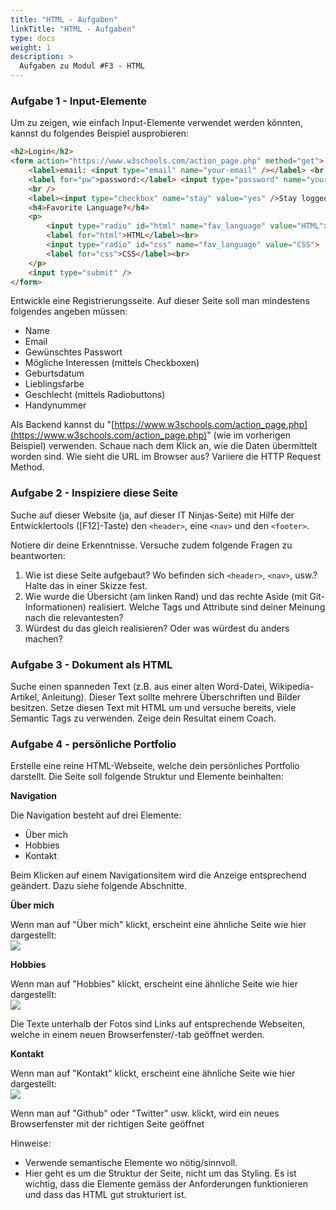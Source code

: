 ```yaml
---
title: "HTML - Aufgaben"
linkTitle: "HTML - Aufgaben"
type: docs
weight: 1
description: >
  Aufgaben zu Modul #F3 - HTML
---
```


### Aufgabe 1 - Input-Elemente
Um zu zeigen, wie einfach Input-Elemente verwendet werden könnten, kannst du folgendes Beispiel ausprobieren:

```html
<h2>Login</h2>
<form action="https://www.w3schools.com/action_page.php" method="get">
    <label>email: <input type="email" name="your-email" /></label> <br />
    <label for="pw">password:</label> <input type="password" name="your-password" id="pw" />
    <br />
    <label><input type="checkbox" name="stay" value="yes" />Stay logged in.</label>
    <h4>Favorite Language?</h4>
    <p>
        <input type="radio" id="html" name="fav_language" value="HTML">
        <label for="html">HTML</label><br>
        <input type="radio" id="css" name="fav_language" value="CSS">
        <label for="css">CSS</label><br>
    </p>
    <input type="submit" />
</form>

```

Entwickle eine Registrierungsseite. Auf dieser Seite soll man mindestens folgendes angeben müssen:
* Name
* Email
* Gewünschtes Passwort
* Mögliche Interessen (mittels Checkboxen)
* Geburtsdatum
* Lieblingsfarbe
* Geschlecht (mittels Radiobuttons)
* Handynummer

Als Backend kannst du "[https://www.w3schools.com/action_page.php](https://www.w3schools.com/action_page.php)" (wie im vorherigen Beispiel) verwenden. Schaue nach dem Klick an, wie die Daten übermittelt worden sind. Wie sieht die URL im Browser aus? Variiere die HTTP Request Method.

### Aufgabe 2 - Inspiziere diese Seite
Suche auf dieser Website (ja, auf dieser IT Ninjas-Seite) mit Hilfe der Entwicklertools ([F12]-Taste) den `<header>`, eine `<nav>` und den `<footer>`.

Notiere dir deine Erkenntnisse. Versuche zudem folgende Fragen zu beantworten:

1. Wie ist diese Seite aufgebaut? Wo befinden sich `<header>`, `<nav>`, usw.? Halte das in einer Skizze fest.
2. Wie wurde die Übersicht (am linken Rand) und das rechte Aside (mit Git-Informationen) realisiert. Welche Tags und Attribute sind deiner Meinung nach die relevantesten?
3. Würdest du das gleich realisieren? Oder was würdest du anders machen?

### Aufgabe 3 - Dokument als HTML
Suche einen spanneden Text (z.B. aus einer alten Word-Datei, Wikipedia-Artikel, Anleitung). Dieser Text sollte mehrere Überschriften und Bilder besitzen. Setze diesen Text mit HTML um und versuche bereits, viele Semantic Tags zu verwenden. Zeige dein Resultat einem Coach.

### Aufgabe 4 - persönliche Portfolio
Erstelle eine reine HTML-Webseite, welche dein persönliches Portfolio darstellt.
Die Seite soll folgende Struktur und Elemente beinhalten:

**Navigation**  

Die Navigation besteht auf drei Elemente:
* Über mich
* Hobbies
* Kontakt

Beim Klicken auf einem Navigationsitem wird die Anzeige entsprechend geändert. Dazu siehe folgende Abschnitte.

**Über mich**  

Wenn man auf "Über mich" klickt, erscheint eine ähnliche Seite wie hier dargestellt:  
![](../01_about.png)

**Hobbies**  

Wenn man auf "Hobbies" klickt, erscheint eine ähnliche Seite wie hier dargestellt:  
![](../01_hobbies.png)

Die Texte unterhalb der Fotos sind Links auf entsprechende Webseiten, welche in einem neuen Browserfenster/-tab geöffnet werden.

**Kontakt**  

Wenn man auf "Kontakt" klickt, erscheint eine ähnliche Seite wie hier dargestellt:  
![](../01_kontakt.png)

Wenn man auf "Github" oder "Twitter" usw. klickt, wird ein neues Browserfenster mit der richtigen Seite geöffnet

Hinweise:  
* Verwende semantische Elemente wo nötig/sinnvoll.
* Hier geht es um die Struktur der Seite, nicht um das Styling. Es ist wichtig, dass die Elemente gemäss der Anforderungen funktionieren und dass das HTML gut strukturiert ist.

